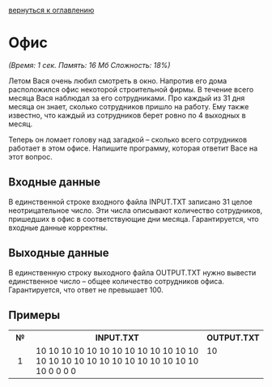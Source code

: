<a href="/README.md">вернуться к оглавлению</a><br>

<h1>Офис</h1>
<i>(Время: 1&nbsp;сек. Память: 16 Мб&nbsp;Сложность: 18%)</i>

<p class=text>
Летом Вася очень любил смотреть в окно. Напротив его дома расположился офис некоторой строительной фирмы. В течение всего месяца Вася наблюдал за его сотрудниками. Про каждый из 31 дня месяца он знает, сколько сотрудников пришло на работу. Ему также известно, что каждый из сотрудников берет ровно по 4 выходных в месяц.
</p>
<p class=text>
Теперь он ломает голову над загадкой – сколько всего сотрудников работает в этом офисе. Напишите программу, которая ответит Васе на этот вопрос.
</p>

<h2>Входные данные</h2>

<p class=text>
В единственной строке входного файла INPUT.TXT записано 31 целое неотрицательное число. Эти числа описывают количество сотрудников, пришедших в офис в соответствующие дни месяца. Гарантируется, что входные данные корректны.
</p>

<h2>Выходные данные</h2>

<p class=text>
В единственную строку выходного файла OUTPUT.TXT нужно вывести единственное число – общее количество сотрудников офиса. Гарантируется, что ответ не превышает 100.
</p>

<h2>Примеры</h2>

<table>
<tr><th width=30>№</th><th>INPUT.TXT</th><th>OUTPUT.TXT</th></tr>
<tr class=white2><td align=center>1</td><td valign=top>10 10 10 10 10 10 10 10 10 10 10 10 10 10 10 10 10 10 10 10 10 10 10 10 10 10 10 0 0 0 0</td><td valign=top>10</td></tr>
</table>

